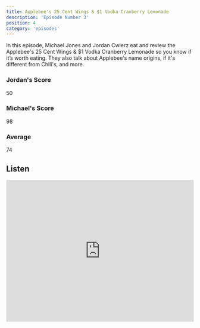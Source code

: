 ```yaml
---
title: Applebee's 25 Cent Wings & $1 Vodka Cranberry Lemonade
description: 'Episode Number 3'
position: 4
category: 'episodes'
---
```


In this episode, Michael Jones and Jordan Cwierz eat and review the Applebee's 25 Cent Wings & \$1 Vodka Cranberry Lemonade so you know if it’s worth eating. They also talk about Applebee's name origins, if it's different from Chili's, and more.

### Jordan's Score

50

### Michael's Score

98

### Average

74

## Listen

<iframe src="https://open.spotify.com/embed-podcast/episode/1eh71YPbadeqmpdW1zMLNR" loading="lazy" style="border: 0; width: 100%; height: 380px;" allow="encrypted-media"></iframe>
